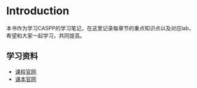 # Introduction

本书作为学习CASPP的学习笔记，在这里记录每章节的重点知识点以及对应lab，希望和大家一起学习，共同提高。

## 学习资料

* [课程官网](http://www.cs.cmu.edu/afs/cs/academic/class/15213-f15/www/schedule.html)
* [课本官网](http://csapp.cs.cmu.edu/3e/home.html)

